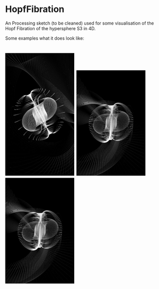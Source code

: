 # HopfFibration

An Processing sketch (to be cleaned) used for some visualisation of the Hopf Fibration of the hypersphere S3 in 4D.

Some examples what it does look like: 

# <img src="./Ex1.jpg" width="220">  <img src="./Ex3.jpg" width="220">  <img src="./Ex3.jpg" width="220">  
